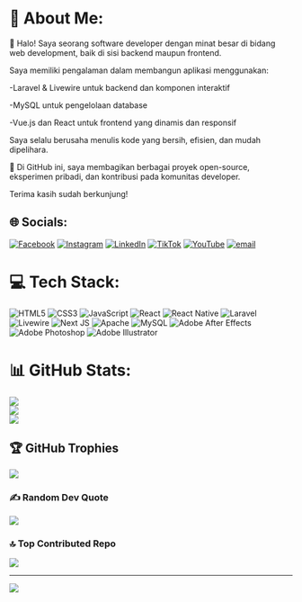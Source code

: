 # 💫 About Me:
👋 Halo! Saya seorang software developer dengan minat besar di bidang web development, baik di sisi backend maupun frontend.

Saya memiliki pengalaman dalam membangun aplikasi menggunakan:

-Laravel & Livewire untuk backend dan komponen interaktif

-MySQL untuk pengelolaan database

-Vue.js dan React untuk frontend yang dinamis dan responsif

Saya selalu berusaha menulis kode yang bersih, efisien, dan mudah dipelihara.

🚀 Di GitHub ini, saya membagikan berbagai proyek open-source, eksperimen pribadi, dan kontribusi pada komunitas developer.

Terima kasih sudah berkunjung!


## 🌐 Socials:
[![Facebook](https://img.shields.io/badge/Facebook-%231877F2.svg?logo=Facebook&logoColor=white)](https://facebook.com/profile.php?id=100078974515888) [![Instagram](https://img.shields.io/badge/Instagram-%23E4405F.svg?logo=Instagram&logoColor=white)](https://instagram.com/Lukman_cale007) [![LinkedIn](https://img.shields.io/badge/LinkedIn-%230077B5.svg?logo=linkedin&logoColor=white)](https://linkedin.com/in/lukman) [![TikTok](https://img.shields.io/badge/TikTok-%23000000.svg?logo=TikTok&logoColor=white)](https://tiktok.com/@Lukmancale007) [![YouTube](https://img.shields.io/badge/YouTube-%23FF0000.svg?logo=YouTube&logoColor=white)](https://youtube.com/@cale007) [![email](https://img.shields.io/badge/Email-D14836?logo=gmail&logoColor=white)](mailto:Lukmancale007@gmail.com) 

# 💻 Tech Stack:
 ![HTML5](https://img.shields.io/badge/html5-%23E34F26.svg?style=flat&logo=html5&logoColor=white) ![CSS3](https://img.shields.io/badge/css3-%231572B6.svg?style=flat&logo=css3&logoColor=white) ![JavaScript](https://img.shields.io/badge/javascript-%23323330.svg?style=flat&logo=javascript&logoColor=%23F7DF1E) ![React](https://img.shields.io/badge/react-%2320232a.svg?style=flat&logo=react&logoColor=%2361DAFB) ![React Native](https://img.shields.io/badge/react_native-%2320232a.svg?style=flat&logo=react&logoColor=%2361DAFB) ![Laravel](https://img.shields.io/badge/laravel-%23FF2D20.svg?style=flat&logo=laravel&logoColor=white) ![Livewire](https://img.shields.io/badge/livewire-%234e56a6.svg?style=flat&logo=livewire&logoColor=white) ![Next JS](https://img.shields.io/badge/Next-black?style=flat&logo=next.js&logoColor=white) ![Apache](https://img.shields.io/badge/apache-%23D42029.svg?style=flat&logo=apache&logoColor=white) ![MySQL](https://img.shields.io/badge/mysql-4479A1.svg?style=flat&logo=mysql&logoColor=white) ![Adobe After Effects](https://img.shields.io/badge/Adobe%20After%20Effects-9999FF.svg?style=flat&logo=Adobe%20After%20Effects&logoColor=white) ![Adobe Photoshop](https://img.shields.io/badge/adobe%20photoshop-%2331A8FF.svg?style=flat&logo=adobe%20photoshop&logoColor=white) ![Adobe Illustrator](https://img.shields.io/badge/adobe%20illustrator-%23FF9A00.svg?style=flat&logo=adobe%20illustrator&logoColor=white)
# 📊 GitHub Stats:
![](https://github-readme-stats.vercel.app/api?username=Lukmancale007&theme=radical&hide_border=false&include_all_commits=false&count_private=false)<br/>
![](https://nirzak-streak-stats.vercel.app/?user=Lukmancale007&theme=radical&hide_border=false)<br/>
![](https://github-readme-stats.vercel.app/api/top-langs/?username=Lukmancale007&theme=radical&hide_border=false&include_all_commits=false&count_private=false&layout=compact)

## 🏆 GitHub Trophies
![](https://github-profile-trophy.vercel.app/?username=Lukmancale007&theme=material-palenight&no-frame=false&no-bg=true&margin-w=4)

### ✍️ Random Dev Quote
![](https://quotes-github-readme.vercel.app/api?type=horizontal&theme=tokyonight)

### 🔝 Top Contributed Repo
![](https://github-contributor-stats.vercel.app/api?username=Lukmancale007&limit=5&theme=merko&combine_all_yearly_contributions=true)

---
[![](https://visitcount.itsvg.in/api?id=Lukmancale007&icon=0&color=0)](https://visitcount.itsvg.in)

<!-- Proudly created with GPRM ( https://gprm.itsvg.in ) -->
